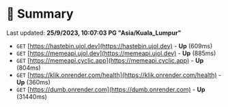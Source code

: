 # 📖 Summary
Last updated: **25/9/2023, 10:07:03 PG "Asia/Kuala_Lumpur"**

- `GET` [https://hastebin.ujol.dev](https://hastebin.ujol.dev) - **Up** (609ms)
- `GET` [https://memeapi.ujol.dev](https://memeapi.ujol.dev) - **Up** (885ms)
- `GET` [https://memeapi.cyclic.app](https://memeapi.cyclic.app) - **Up** (804ms)
- `GET` [https://klik.onrender.com/health](https://klik.onrender.com/health) - **Up** (360ms)
- `GET` [https://dumb.onrender.com](https://dumb.onrender.com) - **Up** (31440ms)
